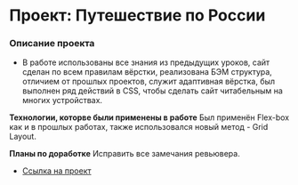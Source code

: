 # Проект: Путешествие по России

### Описание проекта
* В работе использованы все знания из предыдущих уроков, сайт сделан по всем правилам вёрстки, реализована БЭМ структура, отличием от прошлых проектов, служит адаптивная вёрстка, был выполнен ряд действий в CSS, чтобы сделать сайт читабельным на многих устройствах.

**Технологии, которве были применены в работе**
Был применён Flex-box как и в прошлых работах, также использовался новый метод - Grid Layout.

**Планы по доработке**
Исправить все замечания ревьювера.


* [Ссылка на проект](https://thewayitshine.github.io/russian-travel/)
